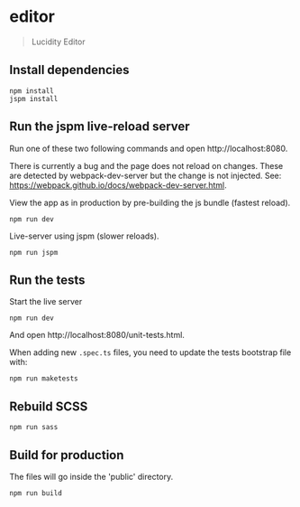 # editor

> Lucidity Editor

## Install dependencies

    npm install
    jspm install

## Run the jspm live-reload server

Run one of these two following commands and open http://localhost:8080.

There is currently a bug and the page does not reload on changes. These are detected by webpack-dev-server but the change is not injected. See: https://webpack.github.io/docs/webpack-dev-server.html.

View the app as in production by pre-building the js bundle (fastest reload).

    npm run dev

Live-server using jspm (slower reloads).

    npm run jspm

## Run the tests

Start the live server

    npm run dev

And open http://localhost:8080/unit-tests.html.

When adding new `.spec.ts` files, you need to update the tests bootstrap file with:

    npm run maketests

## Rebuild SCSS

    npm run sass

## Build for production

The files will go inside the 'public' directory.

    npm run build

